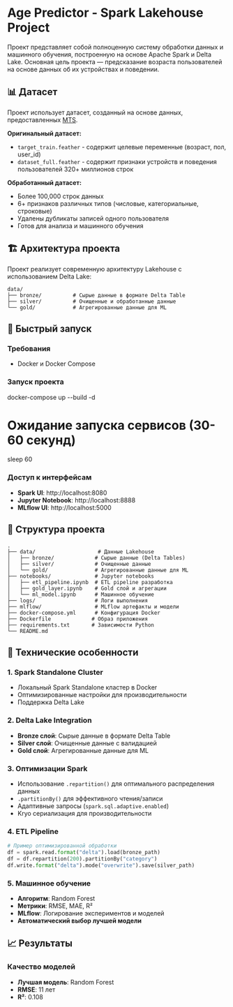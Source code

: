 # Age Predictor - Spark Lakehouse Project

Проект представляет собой полноценную систему обработки данных и машинного обучения, построенную на основе Apache Spark и Delta Lake. Основная цель проекта — предсказание возраста пользователей на основе данных об их устройствах и поведении.

## 📊 Датасет

Проект использует датасет, созданный на основе данных, предоставленных [MTS](https://www.kaggle.com/datasets/nfedorov/mts-ml-cookies/data?select=dataset_full.feather). 

**Оригинальный датасет:**
- `target_train.feather` - содержит целевые переменные (возраст, пол, user_id)
- `dataset_full.feather` - содержит признаки устройств и поведения пользователей 320+ миллионов строк

**Обработанный датасет:**
- Более 100,000 строк данных
- 6+ признаков различных типов (числовые, категориальные, строковые)
- Удалены дубликаты записей одного пользователя
- Готов для анализа и машинного обучения

## 🏗️ Архитектура проекта

Проект реализует современную архитектуру Lakehouse с использованием Delta Lake:

```
data/
├── bronze/          # Сырые данные в формате Delta Table
├── silver/          # Очищенные и обработанные данные
└── gold/            # Агрегированные данные для ML
```

## 🚀 Быстрый запуск

### Требования
- Docker и Docker Compose

### Запуск проекта
docker-compose up --build -d

# Ожидание запуска сервисов (30-60 секунд)
sleep 60


### Доступ к интерфейсам
- **Spark UI**: http://localhost:8080
- **Jupyter Notebook**: http://localhost:8888
- **MLflow UI**: http://localhost:5000

## 📁 Структура проекта

```
.
├── data/                    # Данные Lakehouse
│   ├── bronze/             # Сырые данные (Delta Tables)
│   ├── silver/             # Очищенные данные
│   └── gold/               # Агрегированные данные для ML
├── notebooks/              # Jupyter notebooks
│   ├── etl_pipeline.ipynb  # ETL pipeline разработка
│   ├── gold_layer.ipynb    # Gold слой и агрегации
│   └── ml_model.ipynb      # Машинное обучение
├── logs/                   # Логи выполнения
├── mlflow/                 # MLflow артефакты и модели
├── docker-compose.yml      # Конфигурация Docker
├── Dockerfile             # Образ приложения
├── requirements.txt       # Зависимости Python
└── README.md
```

## 🔧 Технические особенности

### 1. Spark Standalone Cluster
- Локальный Spark Standalone кластер в Docker
- Оптимизированные настройки для производительности
- Поддержка Delta Lake

### 2. Delta Lake Integration
- **Bronze слой**: Сырые данные в формате Delta Table
- **Silver слой**: Очищенные данные с валидацией
- **Gold слой**: Агрегированные данные для ML

### 3. Оптимизации Spark
- Использование `.repartition()` для оптимального распределения данных
- `.partitionBy()` для эффективного чтения/записи
- Адаптивные запросы (`spark.sql.adaptive.enabled`)
- Kryo сериализация для производительности

### 4. ETL Pipeline
```python
# Пример оптимизированной обработки
df = spark.read.format("delta").load(bronze_path)
df = df.repartition(200).partitionBy("category")
df.write.format("delta").mode("overwrite").save(silver_path)
```

### 5. Машинное обучение
- **Алгоритм**: Random Forest
- **Метрики**: RMSE, MAE, R²
- **MLflow**: Логирование экспериментов и моделей
- **Автоматический выбор лучшей модели**

## 📈 Результаты

### Качество моделей
- **Лучшая модель**: Random Forest
- **RMSE**: 11 лет
- **R²**: 0.108